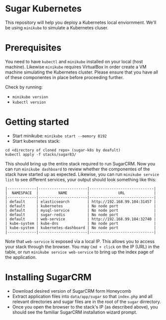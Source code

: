 # Sugar Kubernetes 
This repository will help you deploy a Kubernetes local enviornment. We'll be using `minikube` to simulate a Kubernetes cluser.

# Prerequisites 
You need to have `kubectl` and `minikube` installed on your local (host machine). Likewise `minikube` requires VirtualBox in order create a VM machine simulating the Kubernetes cluster.
Please ensure that you have all of these componentes in place before proceeding further. 

Check by running:
* `minikube version`
* `kubectl version`

# Getting started
* Start minikube: `minikube start --memory 8192`
* Start kubernetes stack:

```
cd <directory of cloned repo> (sugar-k8s by deafult)
kubectl apply -f stacks/sugar83/
```

This should bring up the entire stack required to run SugarCRM.
Now you can run `minikube dashboard` to review whether the componentes of the stack have started up as expected.
Likewise, you can run `minikube service list` to see different services, your output should look something like this:

```
|-------------|----------------------|-----------------------------|
|  NAMESPACE  |         NAME         |             URL             |
|-------------|----------------------|-----------------------------|
| default     | elasticsearch        | http://192.168.99.104:31457 |
| default     | kubernetes           | No node port                |
| default     | mysql-service        | No node port                |
| default     | sugar-redis          | No node port                |
| default     | web-service          | http://192.168.99.104:32740 |
| kube-system | kube-dns             | No node port                |
| kube-system | kubernetes-dashboard | No node port                |
|-------------|----------------------|-----------------------------|
```

Note that `web-service` is exposed via a local IP. This allows you to access your stack through the browser. You may `Cmd + click` on the IP (URL) in the table, or run `minikube service web-service` to bring up the index page of the application. 

# Installing SugarCRM 
* Download desired version of SugarCRM form Honeycomb
* Extract application files into `data/app/sugar` so that `index.php` and all relevant directories and sugar files are in the root of the `sugar` dirrectory. 
* Once you open the browser to the stack's IP (as described above), you should see the familiar SugarCRM installation wizard prompt. 